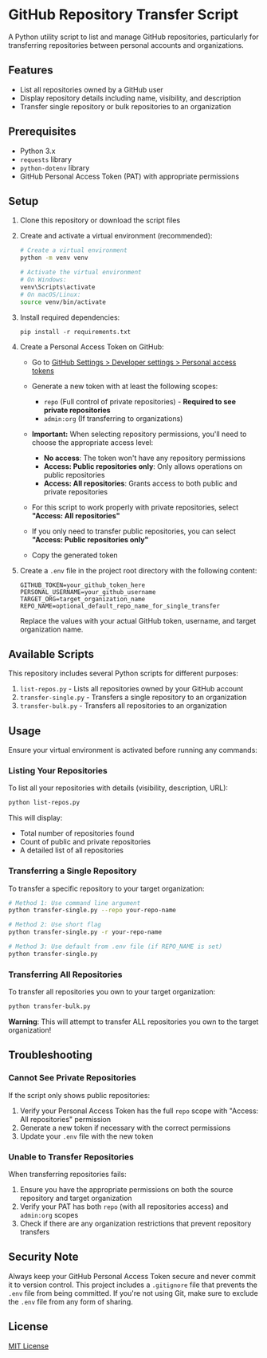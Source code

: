 # GitHub Repository Transfer Script

A Python utility script to list and manage GitHub repositories, particularly for transferring repositories between personal accounts and organizations.

## Features

- List all repositories owned by a GitHub user
- Display repository details including name, visibility, and description
- Transfer single repository or bulk repositories to an organization

## Prerequisites

- Python 3.x
- `requests` library
- `python-dotenv` library
- GitHub Personal Access Token (PAT) with appropriate permissions

## Setup

1. Clone this repository or download the script files

2. Create and activate a virtual environment (recommended):
   ```bash
   # Create a virtual environment
   python -m venv venv

   # Activate the virtual environment
   # On Windows:
   venv\Scripts\activate
   # On macOS/Linux:
   source venv/bin/activate
   ```

3. Install required dependencies:
   ```
   pip install -r requirements.txt
   ```

4. Create a Personal Access Token on GitHub:
   - Go to [GitHub Settings > Developer settings > Personal access tokens](https://github.com/settings/tokens)
   - Generate a new token with at least the following scopes:
     - `repo` (Full control of private repositories) - **Required to see private repositories**
     - `admin:org` (If transferring to organizations)
   
   - **Important:** When selecting repository permissions, you'll need to choose the appropriate access level:
     - **No access**: The token won't have any repository permissions
     - **Access: Public repositories only**: Only allows operations on public repositories
     - **Access: All repositories**: Grants access to both public and private repositories
   
   - For this script to work properly with private repositories, select **"Access: All repositories"**
   - If you only need to transfer public repositories, you can select **"Access: Public repositories only"**
   
   - Copy the generated token

5. Create a `.env` file in the project root directory with the following content:
   ```
   GITHUB_TOKEN=your_github_token_here
   PERSONAL_USERNAME=your_github_username
   TARGET_ORG=target_organization_name
   REPO_NAME=optional_default_repo_name_for_single_transfer
   ```
   
   Replace the values with your actual GitHub token, username, and target organization name.

## Available Scripts

This repository includes several Python scripts for different purposes:

1. `list-repos.py` - Lists all repositories owned by your GitHub account
2. `transfer-single.py` - Transfers a single repository to an organization
3. `transfer-bulk.py` - Transfers all repositories to an organization

## Usage

Ensure your virtual environment is activated before running any commands:

### Listing Your Repositories

To list all your repositories with details (visibility, description, URL):

```bash
python list-repos.py
```

This will display:
- Total number of repositories found
- Count of public and private repositories
- A detailed list of all repositories

### Transferring a Single Repository

To transfer a specific repository to your target organization:

```bash
# Method 1: Use command line argument
python transfer-single.py --repo your-repo-name

# Method 2: Use short flag
python transfer-single.py -r your-repo-name

# Method 3: Use default from .env file (if REPO_NAME is set)
python transfer-single.py
```

### Transferring All Repositories

To transfer all repositories you own to your target organization:

```bash
python transfer-bulk.py
```

**Warning**: This will attempt to transfer ALL repositories you own to the target organization!

## Troubleshooting

### Cannot See Private Repositories

If the script only shows public repositories:

1. Verify your Personal Access Token has the full `repo` scope with "Access: All repositories" permission
2. Generate a new token if necessary with the correct permissions
3. Update your `.env` file with the new token

### Unable to Transfer Repositories

When transferring repositories fails:
1. Ensure you have the appropriate permissions on both the source repository and target organization
2. Verify your PAT has both `repo` (with all repositories access) and `admin:org` scopes
3. Check if there are any organization restrictions that prevent repository transfers

## Security Note

Always keep your GitHub Personal Access Token secure and never commit it to version control. This project includes a `.gitignore` file that prevents the `.env` file from being committed. If you're not using Git, make sure to exclude the `.env` file from any form of sharing.

## License

[MIT License](LICENSE)
